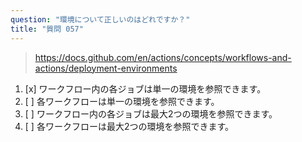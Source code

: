 ```yaml
---
question: "環境について正しいのはどれですか？"
title: "質問 057"
---
```


> https://docs.github.com/en/actions/concepts/workflows-and-actions/deployment-environments
1. [x] ワークフロー内の各ジョブは単一の環境を参照できます。
1. [ ] 各ワークフローは単一の環境を参照できます。
1. [ ] ワークフロー内の各ジョブは最大2つの環境を参照できます。
1. [ ] 各ワークフローは最大2つの環境を参照できます。
